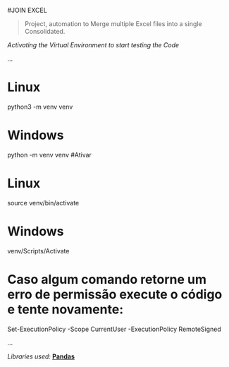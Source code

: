 #JOIN EXCEL

> Project, automation to Merge multiple Excel files into a single Consolidated.

*Activating the Virtual Environment to start testing the Code*

...


# Linux
python3 -m venv venv
# Windows
python -m venv venv
#Ativar
# Linux
source venv/bin/activate
# Windows
venv/Scripts/Activate
# Caso algum comando retorne um erro de permissão execute o código e tente novamente:
Set-ExecutionPolicy -Scope CurrentUser -ExecutionPolicy RemoteSigned

...

*Libraries used:*
**[Pandas](https://pandas.pydata.org/docs/user_guide/index.html#user-guide)**
